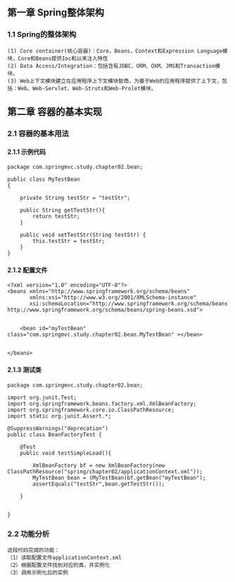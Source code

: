 ## 第一章 Spring整体架构
### 1.1 Spring的整体架构

    (1) Core container(核心容器)：Core，Beans，Context和Expression Language模块，Core和Beans提供Ioc和以来注入特性
    (2) Data Access/Integration：包括含有JDBC、ORM、OXM、JMS和Transaction模块。
    (3) Web上下文模块建立在应用程序上下文模块智商，为基于Web的应用程序提供了上下文，包括：Web、Web-Servlet、Web-Struts和Web-Prolet模块。
     
## 第二章 容器的基本实现
### 2.1 容器的基本用法
    
#### 2.1.1 示例代码
    package com.springmvc.study.chapter02.bean;
    
    public class MyTestBean
    {
    
        private String testStr = "testStr";
    
        public String getTestStr(){
            return testStr;
        }
    
        public void setTestStr(String testStr) {
            this.testStr = testStr;
        }
    }
    
#### 2.1.2 配置文件
    
    <?xml version="1.0" encoding="UTF-8"?>
    <beans xmlns="http://www.springframework.org/schema/beans"
           xmlns:xsi="http://www.w3.org/2001/XMLSchema-instance"
           xsi:schemaLocation="http://www.springframework.org/schema/beans http://www.springframework.org/schema/beans/spring-beans.xsd">
    
    
        <bean id="myTestBean" class="com.springmvc.study.chapter02.bean.MyTestBean" ></bean>
    
    
    </beans>
    
#### 2.1.3 测试类
    
    package com.springmvc.study.chapter02.bean;
    
    import org.junit.Test;
    import org.springframework.beans.factory.xml.XmlBeanFactory;
    import org.springframework.core.io.ClassPathResource;
    import static org.junit.Assert.*;
    
    @SuppressWarnings("deprecation")
    public class BeanFactoryTest {
    
        @Test
        public void testSimpleLoad(){
    
            XmlBeanFactory bf = new XmlBeanFactory(new ClassPathResource("spring/chapter02/applicationContext.xml"));
            MyTestBean bean = (MyTestBean)bf.getBean("myTestBean");
            assertEquals("testStr",bean.getTestStr());
    
        }
    
    
    }

### 2.2 功能分析
    
    这段代码完成的功能：
    （1）读取配置文件applicationContext.xml
    （2）根据配置文件找到对应的类，并实例化
    （3）调用示例化后的实例

